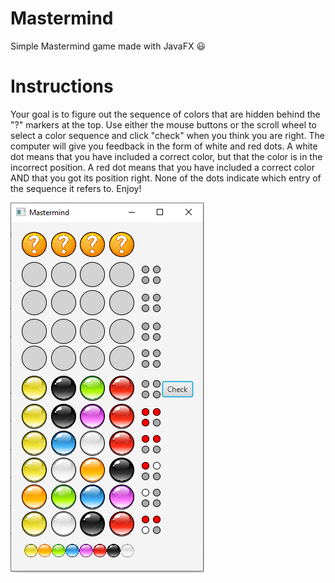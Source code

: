 # Mastermind

Simple Mastermind game made with JavaFX :smiley:

# Instructions

Your goal is to figure out the sequence of colors that are hidden behind the "?" markers at the top.
Use either the mouse buttons or the scroll wheel to select a color sequence and click "check" when you think you are right.
The computer will give you feedback in the form of white and red dots. 
A white dot means that you have included a correct color, but that the color is in the incorrect position.
A red dot means that you have included a correct color AND that you got its position right.
None of the dots indicate which entry of the sequence it refers to. Enjoy!

![pic](https://github.com/joakimak/Mastermind/blob/main/mastermind.png)
